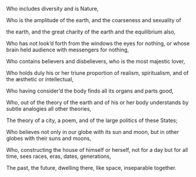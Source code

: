 Who includes diversity and is Nature,

Who is the amplitude of the earth, and the coarseness and sexuality of

the earth, and the great charity of the earth and the equilibrium also,

Who has not look’d forth from the windows the eyes for nothing, or whose
brain held audience with messengers for nothing,

Who contains believers and disbelievers, who is the most majestic lover,

Who holds duly his or her triune proportion of realism, spiritualism, and
of the æsthetic or intellectual,

Who having consider’d the body finds all its organs and parts good,

Who, out of the theory of the earth and of his or her body understands by
subtle analogies all other theories,

The theory of a city, a poem, and of the large politics of these States;

Who believes not only in our globe with its sun and moon, but in other
globes with their suns and moons,

Who, constructing the house of himself or herself, not for a day but for
all time, sees races, eras, dates, generations,

The past, the future, dwelling there, like space, inseparable together.